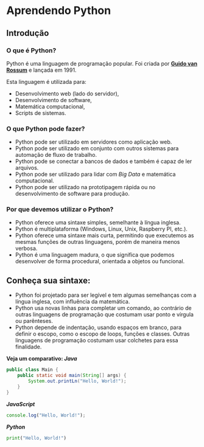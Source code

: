# Aprendendo Python

## Introdução

### O que é Python?

Python é uma linguagem de programação popular. Foi criada por **[Guido van Rossum](https://pt.wikipedia.org/wiki/Guido_van_Rossum)** e lançada em 1991.

Esta linguagem é utilizada para:

- Desenvolvimento web (lado do servidor),
- Desenvolvimento de software,
- Matemática computacional,
- Scripts de sistemas.

### O que Python pode fazer?

- Python pode ser utilizado em servidores como aplicação web.
- Python pode ser utilizado em conjunto com outros sistemas para automação de fluxo de trabalho.
- Python pode se conectar a bancos de dados e também é capaz de ler arquivos.
- Python pode ser utilizado para lidar com *Big Data* e matemática computacional.
- Python pode ser utilizado na prototipagem rápida ou no desenvolvimento de software para produção.

### Por que devemos utilizar o Python?

- Python oferece uma sintaxe simples, semelhante à língua inglesa.
- Python é multiplataforma (Windows, Linux, Unix, Raspberry PI, etc.).
- Python oferece uma sintaxe mais curta, permitindo que executemos as mesmas funções de outras linguagens, porém de maneira menos verbosa.
- Python é uma linguagem madura, o que significa que podemos desenvolver de forma procedural, orientada a objetos ou funcional.

## Conheça sua sintaxe:

- Python foi projetado para ser legível e tem algumas semelhanças com a língua inglesa, com influência da matemática.
- Python usa novas linhas para completar um comando, ao contrário de outras linguagens de programação que costumam usar ponto e vírgula ou parênteses.
- Python depende de indentação, usando espaços em branco, para definir o escopo, como o escopo de loops, funções e classes. Outras linguagens de programação costumam usar colchetes para essa finalidade.

**Veja um comparativo:
*Java***

```java
public class Main {
    public static void main(String[] args) {
        System.out.printLn("Hello, World!");
    }
}
```

***JavaScript***

```javascript
console.log("Hello, World!");
```

***Python***

```python
print("Hello, World!")
```
